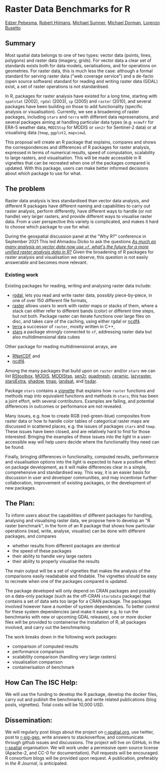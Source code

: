 # Raster Data Benchmarks for R

[Edzer Pebesma](https://github.com/edzer/), 
[Robert Hijmans](https://github.com/rhijmans/),
[Michael Sumner](https://github.com/mdsumner/), 
[Michael Dorman](https://github.com/michaeldorman),
[Lorenzo Busetto](https://github.com/lbusett)

## Summary

Most spatial data belongs to one of two types: vector data (points,
lines, polygons) and raster data (imagery, grids). For vector data a
clear set of standards exists both for data models, serialisations,
and for operations on geometries. For raster data, this is much
less the case: although a formal standard for serving raster data
("web coverage service") and a de-facto (open source software)
standard for reading and writing raster data (GDAL) exist, a set
of raster operations is not standardised.

In R, packages for raster analysis have existed for a long time,
starting with `spatstat` (2002), `rgdal` (2003), `sp` (2005) and
`raster` (2010), and several packages have been building on those to
add functionality (specific analysis or visualisation). Currently,
we see a broadening of raster packages, including `stars` and `terra`
with different data represenations, and several packages aiming at
handling particular data types (e.g.  `ecmwfr` for ERA-5 weather
data, `MODIStsp` for MODIS or `sen2r` for Sentinel-2 data) or at
visualising data (`tmap`, `ggplot2`, `mapview`).

This proposal will create an R package that explains, compares
and shows the correspondences and differences of R packages for
raster analysis, expressed in terms of numerical results, speed of
computation, scalability to large rasters, and visualisation. This
will be made accessible in R vignettes that can be recreated when
one of the packages compared is updated. With this package, users can
make better informed decisions about which package to use for what.

## The problem

Raster data analysis is less standardised than vector data analysis,
and different R packages have different naming and capabilities
to carry out raster analysis, perform differently, have different
ways to handle (or not handle) very larger rasters, and provide
different ways to visualise raster data. From a user perspective
this variety is complicated, and makes it hard to choose which package
to use for what.

During the geospatial discussion panel at the "Why R?" conference
in September 2021 This led Ahmadou Dicko to ask the questions
[_As much as many analysis on vector data now use `sf`,
what's the future for a more unified raster analysis data in
R?_](https://www.youtube.com/watch?v=_HBpzbbUVgc&feature=youtu.be&t=1588)
Given the broadening of R packages for raster analysis and
visualisation we observe, this question is not easily answerable and
becomes more relevant.


### Existing work

Existing packages for reading, writing and analysing raster data include:

* [rgdal](https://CRAN.R-project.org/package=rgdal), lets you
read and write raster data, possibly piece-by-piece, in one of over 150
different file formats,
* [raster](https://CRAN.R-project.org/package=raster) allows users
to work with raster maps or stacks of them, where a stack can
either refer to different bands (color) or different time steps,
but not both. Package raster can iterate functions over large
files on disc, and takes care of the caching, using either
rgdal or [ncdf4](https://CRAN.R-project.org/package=ncdf4).
* [terra](https://cran.r-project.org/package=terra) a successor of
`raster`, mostly written in C++,
* [stars](https:://cran.r-project.org/package=stars) a package strongly
connected to `sf`, addressing raster data but also multidimensional
data cubes

Other package for reading multidimensional arrays, are

* [RNetCDF](https://cran.r-project.org/package=RNetCDF) and
* [ncdf4](https://CRAN.R-project.org/package=ncdf4).

Among the many packages that build upon on `raster` and/or `stars` we
can list [RStoolbox](https://CRAN.R-project.org/package=RStoolbox),
[MODIS](https://CRAN.R-project.org/package=MODIS),
[MODIStsp](https://CRAN.R-project.org/package=MODIStsp),
[sen2r](https://CRAN.R-project.org/package=sen2r),
[quadmesh](https://cran.r-project.org/package=quadmesh),
[ceramic](https://cran.r-project.org/package=ceramic),
[lazyraster](https://cran.r-project.org/package=lazyraster),
[starsExtra](https://cran.r-project.org/package=starsExtra),
[shadow](https://cran.r-project.org/package=shadow),
[tmap](https://cran.r-project.org/package=tmap),
[landsat](https://CRAN.R-project.org/package=landsat), and
[hsdar](https://CRAN.R-project.org/package=hsdar).

Package `stars` contains a
[vignette](https://r-spatial.github.io/stars/articles/stars6.html)
that explains how `raster` functions and methods map into equivalent
functions and methods in `stars`; this has been a joint effort,
with several contributors. Examples are failing, and potential
differences in outcomes or performance are not revealed.

Many issues, e.g. how to create RGB (red-green-blue) composites
from raster data or how to handle color tables of categorical
raster maps are discussed in scattered places, e.g. the issues of
packages `stars` and `tmap`. These issues have been closed, and are
relatively hard to find for those interested. Bringing the examples
of these issues into the light in a user-accessible way will help
users decide where the functionality they need can be found.

Finally, bringing differences in functionality, computed results,
performance and visualisation options into the light is expected
to have a positive effect on package development, as it will make
differences clear in a simple, comprehensive and standardised
way.  This way, it is an easier basis for discussion in user and
developer communities, and may incentivise further collaboration,
improvement of existing packages, or the development of new packages.

## The Plan: 

To inform users about the capabilities of different packages for
handling, analysing and visualising raster data, we propose here to
develop an "R raster benchmark", in the form of an R package that
shows how particular operations (read, write, analyse, visualise)
can be done with different packages, and compares

* whether results from different packages are identical
* the speed of these packages
* their ability to handle very large rasters
* their ability to properly visualise the results

The main output will be a set of vignettes that makes the analysis of
the comparisons easily readabable and findable. The vignettes should
be easy to recreate when one of the packages compared is updated.

The package developed will only depend on CRAN packages and possibly
on a data-only package (such as the off-CRAN `starsdata` package)
that contains a set of data sets too large for a CRAN package. The
packages involved however have a number of system dependencies. To
better control for these system dependencies (and make it easier
e.g.  to run the benchmarks with new or upcoming GDAL releases),
one or more docker files will be provided to containerise the
installation of R, all packages involved, and carry out the
benchmarking.

The work breaks down in the following work packages:

* comparison of computed results
* performance comparison
* scalability comparison (handling very large rasters)
* visualisation comparison
* containerisation of benchmark

## How Can The ISC Help: 

We will use the funding to develop the R package, develop the docker
files, carry out and publish the benchmarks, and write related
publications (blog posts, vignettes). Total costs will be 10,000 USD.

## Dissemination: 

We will regularly post blogs about the project on [r-spatial.org](http://r-spatial.org/), use twitter, post to [r-sig-geo](https://stat.ethz.ch/mailman/listinfo/r-sig-geo), write answers to stackoverflow, and communicate through github issues and discussions. The project will live on GitHub, in the [r-spatial](https://github.com/r-spatial/) organisation. We will work under a permissive open source license (Apache-2, and CC-0 for documentation). Pull requests will be encouraged. R consortium blogs will be provided upon request. A publication, preferably in _the R Journal_, is anticipated.
